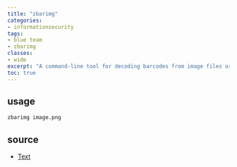 ```yaml
---
title: "zbarimg"
categories: 
- informationsecurity
tags:
- blue team
- zbarimg
classes: 
- wide
excerpt: "A command-line tool for decoding barcodes from image files or capturing barcodes from a webcam" 
toc: true
--- 
```


## usage

```bash
zbarimg image.png
```

## source

* [Text][def]

[def]: https://steh.github.io
